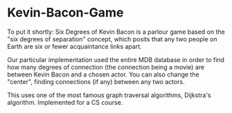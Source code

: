 # Kevin-Bacon-Game

To put it shortly:
Six Degrees of Kevin Bacon is a parlour game based on the "six degrees of separation" concept, which posits that any two people on Earth 
are six or fewer acquaintance links apart.

Our particular implementation used the entire MDB database in order to find how many degrees of connection (the connection being
a movie) are between Kevin Bacon and a chosen actor. You can also change the "center", finding connections (if any) between any two
actors.

This uses one of the most famous graph traversal algorithms, Dijkstra's algorithm.
Implemented for a CS course.
